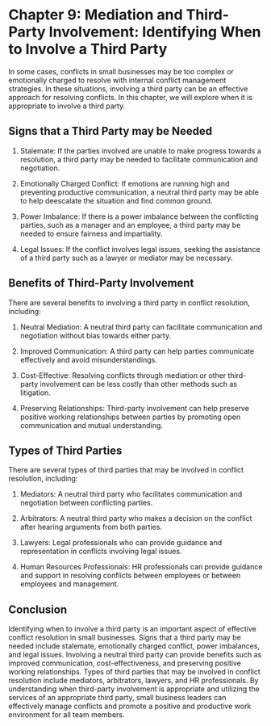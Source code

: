 Chapter 9: Mediation and Third-Party Involvement: Identifying When to Involve a Third Party
===========================================================================================

In some cases, conflicts in small businesses may be too complex or emotionally charged to resolve with internal conflict management strategies. In these situations, involving a third party can be an effective approach for resolving conflicts. In this chapter, we will explore when it is appropriate to involve a third party.

Signs that a Third Party may be Needed
--------------------------------------

1. Stalemate: If the parties involved are unable to make progress towards a resolution, a third party may be needed to facilitate communication and negotiation.

2. Emotionally Charged Conflict: If emotions are running high and preventing productive communication, a neutral third party may be able to help deescalate the situation and find common ground.

3. Power Imbalance: If there is a power imbalance between the conflicting parties, such as a manager and an employee, a third party may be needed to ensure fairness and impartiality.

4. Legal Issues: If the conflict involves legal issues, seeking the assistance of a third party such as a lawyer or mediator may be necessary.

Benefits of Third-Party Involvement
-----------------------------------

There are several benefits to involving a third party in conflict resolution, including:

1. Neutral Mediation: A neutral third party can facilitate communication and negotiation without bias towards either party.

2. Improved Communication: A third party can help parties communicate effectively and avoid misunderstandings.

3. Cost-Effective: Resolving conflicts through mediation or other third-party involvement can be less costly than other methods such as litigation.

4. Preserving Relationships: Third-party involvement can help preserve positive working relationships between parties by promoting open communication and mutual understanding.

Types of Third Parties
----------------------

There are several types of third parties that may be involved in conflict resolution, including:

1. Mediators: A neutral third party who facilitates communication and negotiation between conflicting parties.

2. Arbitrators: A neutral third party who makes a decision on the conflict after hearing arguments from both parties.

3. Lawyers: Legal professionals who can provide guidance and representation in conflicts involving legal issues.

4. Human Resources Professionals: HR professionals can provide guidance and support in resolving conflicts between employees or between employees and management.

Conclusion
----------

Identifying when to involve a third party is an important aspect of effective conflict resolution in small businesses. Signs that a third party may be needed include stalemate, emotionally charged conflict, power imbalances, and legal issues. Involving a neutral third party can provide benefits such as improved communication, cost-effectiveness, and preserving positive working relationships. Types of third parties that may be involved in conflict resolution include mediators, arbitrators, lawyers, and HR professionals. By understanding when third-party involvement is appropriate and utilizing the services of an appropriate third party, small business leaders can effectively manage conflicts and promote a positive and productive work environment for all team members.
